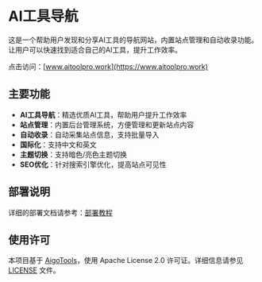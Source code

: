 # AI工具导航

这是一个帮助用户发现和分享AI工具的导航网站，内置站点管理和自动收录功能。让用户可以快速找到适合自己的AI工具，提升工作效率。


点击访问：[www.aitoolpro.work](https://www.aitoolpro.work)

## 主要功能

- **AI工具导航**：精选优质AI工具，帮助用户提升工作效率
- **站点管理**：内置后台管理系统，方便管理和更新站点内容
- **自动收录**：自动采集站点信息，支持批量导入
- **国际化**：支持中文和英文
- **主题切换**：支持暗色/亮色主题切换
- **SEO优化**：针对搜索引擎优化，提高站点可见性

## 部署说明

详细的部署文档请参考：[部署教程](https://yyqshare.notion.site/aigotool-152509cb6a98801b963ff04e2ebd3fce?pvs=4)

## 使用许可

本项目基于 [AigoTools](https://github.com/someu/aigotools)，使用 Apache License 2.0 许可证。详细信息请参见 [LICENSE](./LICENSE) 文件。